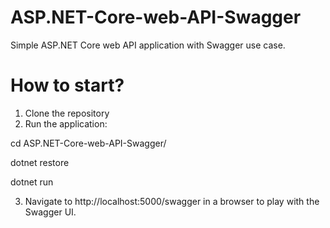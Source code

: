 # ASP.NET-Core-web-API-Swagger
Simple ASP.NET Core web API application with Swagger use case.

# How to start?
1. Clone the repository
2. Run the application:

cd ASP.NET-Core-web-API-Swagger/

dotnet restore

dotnet run

3. Navigate to http://localhost:5000/swagger in a browser to play with the Swagger UI.
